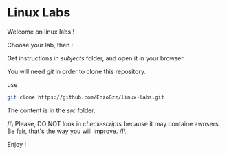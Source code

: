 # Linux Labs

Welcome on linux labs !

Choose your lab, then :

Get instructions in *subjects* folder, and open it in your browser.

You will need *git* in order to clone this repository.

use
```bash
git clone https://github.com/EnzoGzz/linux-labs.git
```

The content is in the *src* folder.

/!\ Please, DO NOT look in *check-scripts* because it may containe awnsers. Be fair, that's the way you will improve. /!\

Enjoy !
